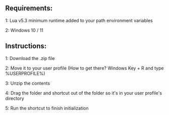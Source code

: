 ## Requirements:
1: Lua v5.3 minimum runtime added to your path environment variables

2: Windows 10 / 11

## Instructions:
1: Download the .zip file

2: Move it to your user profile (How to get there? Windows Key + R and type %USERPROFILE%)

3: Unzip the contents

4: Drag the folder and shortcut out of the folder so it's in your user profile's  directory

5: Run the shortcut to finish initialization
